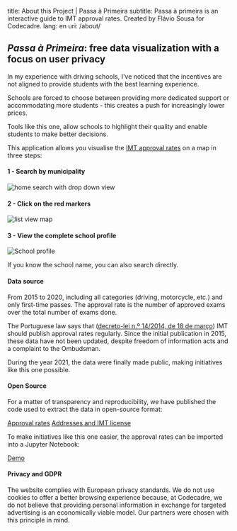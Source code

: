 title: About this Project | Passa à Primeira
subtitle: Passa à primeira is an interactive guide to IMT approval rates. Created by Flávio Sousa for Codecadre.
lang: en
uri: /about/

## _Passa à Primeira_: free data visualization with a focus on user privacy

In my experience with driving schools, I've noticed that the incentives are not aligned to provide students with the best learning experience.

Schools are forced to choose between providing more dedicated support or accommodating more students - this creates a push for increasingly lower prices.

Tools like this one, allow schools to highlight their quality and enable students to make better decisions.

This application allows you visualise the [IMT approval rates](https://www.imt-ip.pt/sites/IMTT/Portugues/EnsinoConducao/taxasdeaprovacao/Paginas/TaxasdeAprovacao.aspx) on a map in three steps:

#### 1 - Search by municipality

![home search with drop down view](/img/pages/about/search.png "Home page search")

#### 2 - Click on the red markers

![list view map ](/img/pages/about/map.png "List view map")

#### 3 - View the complete school profile

![School profile](/img/pages/about/school.png "School profile")

If you know the school name, you can also search directly.

#### Data source

From 2015 to 2020, including all categories (driving, motorcycle, etc.) and only first-time passes. The approval rate is the number of approved exams over the total number of exams done.

The Portuguese law says that ([decreto-lei n.º 14/2014, de 18 de março](https://www.imt-ip.pt/sites/imtt/portugues/ensinoconducao/indicadoresdesempenho_escolasconducao/Paginas/IndicadoresdeDesempenho_EscolasdeConducao.aspx)) IMT should publish approval rates regularly. Since the initial publication in 2015, these data have not been updated, despite freedom of information acts and a complaint to the Ombudsman.

During the year 2021, the data were finally made public, making  initiatives like this one possible.

#### Open Source

For a matter of transparency and reproducibility, we have published the code used to extract the data in open-source format:

[Approval rates](https://github.com/codecadre/imt-pass-rates)
[Addresses and IMT license](https://github.com/codecadre/imt-school-addresses)


To make initiatives like this one easier, the approval rates can be imported into a Jupyter Notebook:

[Demo](https://github.com/codecadre/imt-pass-rates/blob/master/demo.ipynb)

#### Privacy and GDPR

The website complies with European privacy standards. We do not use cookies to offer a better browsing experience because, at Codecadre, we do not believe that providing personal information in exchange for targeted advertising is an economically viable model. Our partners were chosen with this principle in mind.
